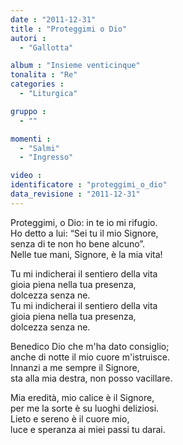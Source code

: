 ```yaml
---
date : "2011-12-31"
title : "Proteggimi o Dio"
autori : 
  - "Gallotta"

album : "Insieme venticinque"
tonalita : "Re"
categories : 
  - "Liturgica"

gruppo : 
  - ""

momenti : 
  - "Salmi"
  - "Ingresso"

video : 
identificatore : "proteggimi_o_dio"
data_revisione : "2011-12-31"
---
```

  
  
  
Proteggimi, o Dio: in te io mi rifugio.  
Ho detto a lui: “Sei tu il mio Signore,  
senza di te non ho bene alcuno”.  
Nelle tue mani, Signore, è la mia vita!  
  
  
  
Tu mi indicherai il sentiero della vita  
gioia piena nella tua presenza,  
dolcezza senza ne.  
Tu mi indicherai il sentiero della vita  
gioia piena nella tua presenza,  
dolcezza senza ne.  
  
  
  
  
Benedico Dio che m'ha dato consiglio;  
anche di notte il mio cuore m'istruisce.  
Innanzi a me sempre il Signore,  
sta alla mia destra, non posso vacillare.  
  
  
  
  
Mia eredità, mio calice è il Signore,  
per me la sorte è su luoghi deliziosi.  
Lieto e sereno è il cuore mio,  
luce e speranza ai miei passi tu darai.  
  
  
  
  
  
  
  
  
  
